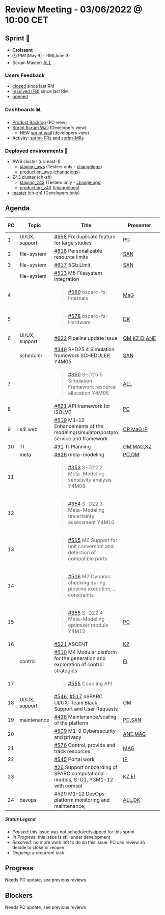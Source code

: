 # Review Meeting - 03/06/2022 @ 10:00 CET

## Sprint 🏃

- **Croissant**
- 🕐 PM1(May.9) - RM(June.3)
- Scrum Master: [ALL]

### Users Feedback

- [closed](https://github.com/ITISFoundation/osparc-issues/issues?q=is%3Aissue+sort%3Areactions+state%3Aclosed+updated%3A%3E%3D2022-03-09) since last RM
- [resolved (FB)](https://z43.manuscript.com/f/filters/?ixProject=45&ixStatus=0&maxrecords=50&resolvedInLast=3&sColumns=Category-Favorite-Case-TitleComment-Area-Priority-Status-DateResolved-DateOpened-OpenedBy&sSorts=LastUpdated.descending-Priority&sView=grid-flat) since last RM
- [opened](https://github.com/ITISFoundation/osparc-issues/issues?q=is%3Aissue+is%3Aopen+sort%3Areactions)

### Dashboards 📊

- [Product Backlog](https://github.com/orgs/ITISFoundation/projects/3) (PO view)
- [Sprint Scrum Wall](https://app.zenhub.com/workspaces/osparc---scrum-wall-5c9260f3d76ef51f6b0fe78d/board?repos=118596920,174557929,151701223,135289610,118910047,181836792,167586968) (Developers view)
  - NEW [sprint wall](https://github.com/orgs/ITISFoundation/projects/9) (developers view)
- Activity: [sprint-PRs] and [sprint-MRs]

### Deployed environments 🚀

- AWS cluster (us-east-1)
  - [staging_aws](https://staging.osparc.io) (Testers only - [changelogs])
  - [production_aws](https://osparc.io) ([changelogs])
- Z43 cluster (ch-zh)
  - [staging_z43](http://osparc-staging.speag.com) (Testers only - [changelogs])
  - [production_z43](http://osparc.speag.com) ([changelogs])
- [master](https://osparc-master.speag.com) (ch-zh) (Developers only)

## Agenda

| PO  | Topic          | Title                                                                                         | Presenter  | Status  | Duration | Start-Time |
| --- | -------------- | --------------------------------------------------------------------------------------------- | ---------- | ------- | -------- | ---------- |
|   1 | UI/UX, support | [#558] Fix duplicate feature for large studies                                                | [PC]       | Ongoing |   1m       |            |
|   2 | file-system    | [#618] Personalizable resource limits                                                         | [SAN]      | Ongoing |   5m     |            |
|   3 | file-system    | [#617] 5Gb Limit                                                                              | [SAN]      | Ongoing |   5m     |            |
|     | file-system    | [#513] M5 Filesystem integration                                                              |            | Ongoing |          |            |
|   4 |                | <blockquote>[#580] osparc-fs: Internals</blockquote>                                          | [MaG]      | Ongoing |          |            |
|   5 |                | <blockquote> [#578] osparc-fs: Hardware</blockquote>                                          | [DK]       | Ongoing |   1m     |            |
|   6 | UI/UX, support | [#622] Pipeline update issue                                                                  | [OM],[KZ],[EI],[ANE] | Done | 10m |          |
|     | scheduler      | [#349] S-D25.4 Simulation framework SCHEDULER Y4M05                                           | [SAN]      | Ongoing |   1m     |            |
|   7 |                | <blockquote>[#350] S-D25.5 Simulation Framework resource allocation Y4M05 </blockquote>       | [ALL]      | Ongoing | 1m       |            |
|   8 |                | [#621] API framework for ISOLVE                                                               | [PC]       | Ongoing | 2m         |            |
|   9 | s4l web        | [#519] M1–12 Enhancements of the modeling/simulator/postpro service and framework             | [CR],[MaG],[IP] | Ongoing | 15m |            |
|  10 | TI             | [#91] TI Planning                                                                             | [OM],[MAG],[KZ] | Ongoing |  5m |            |
|     | meta           | [#626] meta-modeling                                                                          | [PC],[OM]  | Ongoing |    1m      |            |
|  11 |                | <blockquote> [#353] S-D22.2 Meta-Modeling sensitivity analysis Y4M08 </blockquote>            |            | Done    |          |            |
|  12 |                | <blockquote> [#354] S-D22.3 Meta-Modeling uncertainty assessment Y4M10</blockquote>           |            | Done    |          |            |
|  13 |                | <blockquote> [#515] M6 Support for unit conversion and detection of compatible ports </blockquote> |       | Ongoing |          |            |
|  14 |                | <blockquote> [#516] M7 Dynamic checking during pipeline execution, ... constraints</blockquote>|           | Ongoing |          |            |
|  15 |                | <blockquote> [#355] S-D22.4 Meta-Modeling optimizer module Y4M12</blockquote>                 | [PC]       | Paused  |          |            |
|  16 |                | [#521] ASCENT                                                                                 | [KZ]       | Done    |          |            |
|     | control        | [#510] M4 Modular platform for the generation and exploration of control strategies           | [EI]       | Ongoing |   1m       |            |
|  17 |                | <blockquote>[#555] Coupling API</blockquote>                                                  |            | Ongoing |          |            |
|  18 | UI/UX, support | [#546], [#517] oSPARC UI/UX: Team Black, Support and User Requests                            | [OM]       | Ongoing | 2m       |            |
|  19 | maintenance    | [#428] Maintenance/scaling of the platform                                                    | [PC],[SAN] | Ongoing |   4m     |            |
|  20 |                | [#509] M1–9 Cybersecurity and privacy                                                         | [ANE],[MAG] | Ongoing |         |            |
|  21 |                | [#576] Control, provide and track resources                                                   | [MAG]      | Ongoing |          |            |
|  22 |                | [#545] Portal work                                                                            | [IP]       | Ongoing | 1m       |            |
|  23 |                | [#26] Support onboarding of SPARC computational models, S-D1, Y3M1-12    with comsol          | [KZ],[EI]  | Ongoing | 5m       |            |
|  24 | devops         | [#529] M1–12 DevOps: platform monitoring and maintenance;                                     | [ALL],[DK] | Ongoing | 3m       |            |


##### Status Legend

- _Paused_: this issue was not scheduled/skipped for this sprint
- _In Progress_: this issue is still under development
- _Resolved_: no more work left to do on this issue. PO can review an decide to close or reopen.
- _Ongoing_: a recurrent task

[online]: http://status.osparc.io/
[operational]: https://git.speag.com/oSparc/e2e-testing/-/pipelines
[performant]: https://git.speag.com/oSparc/e2e-portal-testing/-/pipelines

## Progress

Needs PO update, see previous reviews

## Blockers

Needs PO update, see previous reviews

<!--References PLEASE KEEP ALPHABETICAL ORDER!!! -->

[all]: https://github.com/Surfict
[ane]: https://github.com/GitHK
[bl]: https://github.com/dyollb
[dk]: https://github.com/mrnicegyu11
[cr]: https://github.com/colinRawlings
[ip]: https://github.com/ignapas
[kz]: https://github.com/KZzizzle
[mag]: https://github.com/mguidon
[om]: https://github.com/odeimaiz
[pc]: https://github.com/pcrespov
[san]: https://github.com/sanderegg
[syr]: https://zmt.swiss/about/about-zmt/all-staff/reboux-sylvain/
[tn]: https://itis.swiss/who-we-are/staff-members/all-staff/newton-taylor/
[ei]: https://github.com/elisabettai
[j-d4]: https://github.com/ITISFoundation/osparc-issues/issues/62
[j-d7.a]: https://github.com/ITISFoundation/osparc-issues/issues/21
[j-d35]: https://github.com/ITISFoundation/osparc-issues/issues/31
[j-d33]: https://github.com/ITISFoundation/osparc-issues/issues/33
[j-d20]: https://github.com/ITISFoundation/osparc-issues/issues/48
[j-d21]: https://github.com/ITISFoundation/osparc-simcore/issues/1065
[j-d28.a]: https://github.com/ITISFoundation/osparc-simcore/issues/1066
[j-d29]: https://github.com/ITISFoundation/osparc-issues/issues/37
[s-d2]: https://github.com/ITISFoundation/osparc-simcore/issues/1069
[s-d18]: https://github.com/ITISFoundation/osparc-issues/issues/9
[s-d7]: https://github.com/ITISFoundation/osparc-issues/issues/21
[s-d10]: https://github.com/ITISFoundation/osparc-issues/issues/18
[s-d22]: https://github.com/ITISFoundation/osparc-issues/issues/5
[s-d12]: https://github.com/ITISFoundation/osparc-issues/issues/16
[s-d15]: https://github.com/ITISFoundation/osparc-issues/issues/12
[s-d12]: https://github.com/ITISFoundation/osparc-issues/issues/16
[s-d6]: https://github.com/ITISFoundation/osparc-issues/issues/22
[s-d5]: https://github.com/ITISFoundation/osparc-issues/issues/23
[s-d21]: https://github.com/ITISFoundation/osparc-issues/issues/6
[s-d4]: https://github.com/ITISFoundation/osparc-issues/issues/24
[s-d1]: https://github.com/ITISFoundation/osparc-issues/issues/26
[s-d26]: https://github.com/ITISFoundation/osparc-issues/issues/332
[s-d27.2]: https://github.com/ITISFoundation/osparc-issues/issues/357
[n-d1]: https://github.com/ITISFoundation/osparc-issues/issues/68
[n-d2]: https://github.com/ITISFoundation/osparc-issues/issues/91
[tb-backlog]: https://github.com/ITISFoundation/osparc-issues/projects/4
[z43-backlog]: https://z43.fogbugz.com/f/filters/1112/osparc-cases
[sprint-prs]: https://github.com/pulls?page=1&q=is%3Apr+archived%3Afalse+user%3AITISFoundation+closed%3A%3E2021-11-15
[sprint-mrs]: https://git.speag.com/groups/oSparc/-/merge_requests?scope=all&utf8=%E2%9C%93&state=all
[changelogs]: https://github.com/ITISFoundation/osparc-simcore/releases

[#26]: https://github.com/ITISFoundation/osparc-issues/issues/26
[#91]: https://github.com/ITISFoundation/osparc-issues/issues/91
[#232]: https://github.com/ITISFoundation/osparc-issues/issues/232
[#349]: https://github.com/ITISFoundation/osparc-issues/issues/349
[#350]: https://github.com/ITISFoundation/osparc-issues/issues/350
[#353]: https://github.com/ITISFoundation/osparc-issues/issues/353
[#354]: https://github.com/ITISFoundation/osparc-issues/issues/354
[#355]: https://github.com/ITISFoundation/osparc-issues/issues/355
[#428]: https://github.com/ITISFoundation/osparc-issues/issues/428
[#509]: https://github.com/ITISFoundation/osparc-issues/issues/509
[#510]: https://github.com/ITISFoundation/osparc-issues/issues/510
[#513]: https://github.com/ITISFoundation/osparc-issues/issues/513
[#515]: https://github.com/ITISFoundation/osparc-issues/issues/515
[#516]: https://github.com/ITISFoundation/osparc-issues/issues/516
[#517]: https://github.com/ITISFoundation/osparc-issues/issues/517
[#519]: https://github.com/ITISFoundation/osparc-issues/issues/519
[#521]: https://github.com/ITISFoundation/osparc-issues/issues/521
[#522]: https://github.com/ITISFoundation/osparc-issues/issues/522
[#529]: https://github.com/ITISFoundation/osparc-issues/issues/529
[#545]: https://github.com/ITISFoundation/osparc-issues/issues/545
[#546]: https://github.com/ITISFoundation/osparc-issues/issues/546
[#555]: https://github.com/ITISFoundation/osparc-issues/issues/555
[#557]: https://github.com/ITISFoundation/osparc-issues/issues/557
[#558]: https://github.com/ITISFoundation/osparc-issues/issues/558
[#576]: https://github.com/ITISFoundation/osparc-issues/issues/576
[#577]: https://github.com/ITISFoundation/osparc-issues/issues/577
[#578]: https://github.com/ITISFoundation/osparc-issues/issues/578
[#579]: https://github.com/ITISFoundation/osparc-issues/issues/579
[#580]: https://github.com/ITISFoundation/osparc-issues/issues/580
[#595]: https://github.com/ITISFoundation/osparc-issues/issues/595
[#617]: https://github.com/ITISFoundation/osparc-issues/issues/617
[#618]: https://github.com/ITISFoundation/osparc-issues/issues/618
[#621]: https://github.com/ITISFoundation/osparc-issues/issues/621
[#622]: https://github.com/ITISFoundation/osparc-issues/issues/622
[#626]: https://github.com/ITISFoundation/osparc-issues/issues/626

[#2409]: https://github.com/ITISFoundation/osparc-simcore/issues/2409
